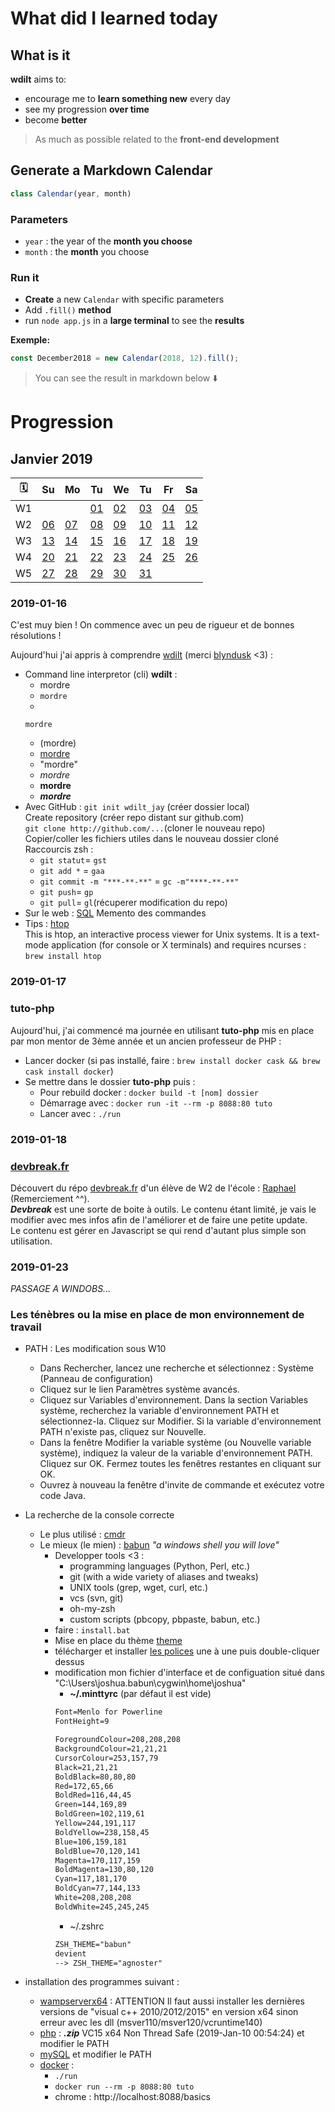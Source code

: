 # What did I learned today

## What is it

**wdilt** aims to:

- encourage me to **learn something new** every day
- see my progression **over time**
- become **better**

> As much as possible related to the **front-end development**

## Generate a Markdown Calendar

```JavaScript
class Calendar(year, month)
```

### Parameters

- `year` : the year of the **month you choose**
- `month` : the **month** you choose

### Run it

- **Create** a new `Calendar` with specific parameters
- Add `.fill()` **method**
- run `node app.js` in a **large terminal** to see the **results**

__Exemple:__

```JavaScript
const December2018 = new Calendar(2018, 12).fill();
```

> You can see the result in markdown below ⬇️

# Progression

## Janvier 2019
| 🗓 |        Su       |        Mo       |        Tu       |        We       |        Tu       |        Fr       |        Sa       |
| -- | --------------- | --------------- | --------------- | --------------- | --------------- | --------------- | --------------- |
| W1 |                 |                 |[01](#2019-01-01)|[02](#2019-01-02)|[03](#2019-01-03)|[04](#2019-01-04)|[05](#2019-01-05)|
| W2 |[06](#2019-01-06)|[07](#2019-01-07)|[08](#2019-01-08)|[09](#2019-01-09)|[10](#2019-01-10)|[11](#2019-01-11)|[12](#2019-01-12)|
| W3 |[13](#2019-01-13)|[14](#2019-01-14)|[15](#2019-01-15)|[16](#2019-01-16)|[17](#2019-01-17)|[18](#2019-01-18)|[19](#2019-01-19)|
| W4 |[20](#2019-01-20)|[21](#2019-01-21)|[22](#2019-01-22)|[23](#2019-01-23)|[24](#2019-01-24)|[25](#2019-01-25)|[26](#2019-01-26)|
| W5 |[27](#2019-01-27)|[28](#2019-01-28)|[29](#2019-01-29)|[30](#2019-01-30)|[31](#2019-01-31)|                 |                 |

### 2019-01-16

C'est muy bien ! On commence avec un peu de rigueur et de bonnes résolutions !

Aujourd'hui j'ai appris à comprendre [wdilt](https://github.com/blyndusk/wdilt) (merci [blyndusk](https://github.com/blyndusk) <3) :
- Command line interpretor (cli) **wdilt** :
    - mordre
    - `mordre`
    - 
    ```Javascipt
    mordre
    ```
    - (mordre)
    - [mordre]()
    - "mordre"
    - *mordre*
    - **mordre**
    - ***mordre***
- Avec GitHub : 
`git init wdilt_jay` (créer dossier local)<br>
Create repository (créer repo distant sur github.com)<br>
`git clone http://github.com/...`(cloner le nouveau repo)<br>
Copier/coller les fichiers utiles dans le nouveau dossier cloné<br>
Raccourcis zsh : 
    - `git statut`= `gst`
    - `git add *` = `gaa`
    - `git commit -m "***-**-**"` = `gc -m"****-**-**"`
    - `git push`= `gp`
    - `git pull`= `gl`(récuperer modification du repo)
- Sur le web :
[SQL](https://sql.sh/ressources/document/mysql-aide-memoire-sql.pdf) Memento des commandes
- Tips : [htop](https://hisham.hm/htop/) <br>This is htop, an interactive process viewer for Unix systems. It is a text-mode application (for console or X terminals) and requires ncurses : `brew install htop`

### 2019-01-17

### tuto-php
Aujourd'hui, j'ai commencé ma journée en utilisant **tuto-php** mis en place par mon mentor de 3ème année et un ancien professeur de PHP : 
- Lancer docker (si pas installé, faire : `brew install docker cask && brew cask install docker`)
- Se mettre dans le dossier **tuto-php** puis :
    - Pour rebuild docker : `docker build -t [nom] dossier`
    - Démarrage avec : `docker run -it --rm -p 8088:80 tuto`
    - Lancer avec : `./run`

### 2019-01-18

### [devbreak.fr](https://github.com/sundowndev/devbreak.fr)

Découvert du répo [devbreak.fr](https://github.com/sundowndev/devbreak.fr) d'un élève de W2 de l'école : [Raphael](https://github.com/sundowndev) (Remerciement ^^).<br> 
***Devbreak*** est une sorte de boite à outils. Le contenu étant limité, je vais le modifier avec mes infos afin de l'améliorer et de faire une petite update. <br>
Le contenu est gérer en Javascript se qui rend d'autant plus simple son utilisation.

### 2019-01-23

*PASSAGE A WINDOBS...*

### Les ténèbres ou la mise en place de mon environnement de travail

- PATH : Les modification sous W10
    - Dans Rechercher, lancez une recherche et sélectionnez : Système (Panneau de configuration)
    - Cliquez sur le lien Paramètres système avancés.
    - Cliquez sur Variables d'environnement. Dans la section Variables système, recherchez la variable d'environnement PATH et sélectionnez-la. Cliquez sur Modifier. Si la variable d'environnement PATH n'existe pas, cliquez sur Nouvelle.
    - Dans la fenêtre Modifier la variable système (ou Nouvelle variable système), indiquez la valeur de la variable d'environnement PATH. Cliquez sur OK. Fermez toutes les fenêtres restantes en cliquant sur OK.
    - Ouvrez à nouveau la fenêtre d'invite de commande et exécutez votre code Java.

- La recherche de la console correcte
    - Le plus utilisé : [cmdr](http://cmder.net/)
    - Le mieux (le mien) : [babun](http://babun.github.io/) *"a windows shell you will love"*
        - Developper tools <3 :
            - programming languages (Python, Perl, etc.)
            - git (with a wide variety of aliases and tweaks)
            - UNIX tools (grep, wget, curl, etc.)
            - vcs (svn, git)
            - oh-my-zsh
            - custom scripts (pbcopy, pbpaste, babun, etc.)
        - faire : `install.bat`
        - Mise en place du thème [theme](https://www.grafikart.fr/blog/terminal-windows-babun)
        - télécharger et installer [les polices](https://github.com/abertsch/Menlo-for-Powerline) une à une puis double-cliquer dessus
        - modification mon fichier d'interface et de configuation situé dans "C:\Users\joshua\.babun\cygwin\home\joshua"
            - **~/.minttyrc** (par défaut il est vide)
            ```.txt
            Font=Menlo for Powerline
            FontHeight=9

            ForegroundColour=208,208,208
            BackgroundColour=21,21,21
            CursorColour=253,157,79
            Black=21,21,21
            BoldBlack=80,80,80
            Red=172,65,66
            BoldRed=116,44,45
            Green=144,169,89
            BoldGreen=102,119,61
            Yellow=244,191,117
            BoldYellow=238,158,45
            Blue=106,159,181
            BoldBlue=70,120,141
            Magenta=170,117,159
            BoldMagenta=130,80,120
            Cyan=117,181,170
            BoldCyan=77,144,133
            White=208,208,208
            BoldWhite=245,245,245
            ```
            - ~/.zshrc
            ```.txt
            ZSH_THEME="babun"
            devient
            --> ZSH_THEME="agnoster"
            ```
- installation des programmes suivant :
    - [wampserverx64](https://sourceforge.net/projects/wampserver/files/latest/download) : ATTENTION Il faut aussi installer les dernières versions de "visual c++ 2010/2012/2015" en version x64 sinon erreur avec les dll (msver110/msver120/vcruntime140)
    - [php](https://windows.php.net/download/) : ***.zip*** VC15 x64 Non Thread Safe (2019-Jan-10 00:54:24)  et modifier le PATH
    - [mySQL](https://dev.mysql.com/downloads/file/?id=483327) et modifier le PATH
    - [docker]() :
        - `./run`
        - `docker run --rm -p 8088:80 tuto`
        - chrome : http://localhost:8088/basics